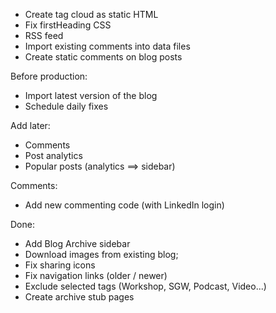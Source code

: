 * Create tag cloud as static HTML
* Fix firstHeading CSS
* RSS feed
* Import existing comments into data files
* Create static comments on blog posts

Before production:

* Import latest version of the blog
* Schedule daily fixes

Add later:

* Comments
* Post analytics
* Popular posts (analytics ==> sidebar)

Comments:

* Add new commenting code (with LinkedIn login)

Done:

* Add Blog Archive sidebar
* Download images from existing blog;
* Fix sharing icons
* Fix navigation links (older / newer)
* Exclude selected tags (Workshop, SGW, Podcast, Video...)
* Create archive stub pages

